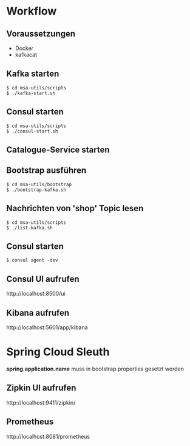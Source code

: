 # Workflow

## Voraussetzungen

* Docker
* kafkacat

## Kafka starten

    $ cd msa-utils/scripts
    $ ./kafka-start.sh

## Consul starten

    $ cd msa-utils/scripts
    $ ./consul-start.sh

## Catalogue-Service starten

## Bootstrap ausführen

    $ cd msa-utils/bootstrap
    $ ./bootstrap-kafka.sh

## Nachrichten von 'shop' Topic lesen

    $ cd msa-utils/scripts
    $ ./list-kafka.sh

## Consul starten

    $ consul agent -dev

## Consul UI aufrufen

http://localhost:8500/ui

## Kibana aufrufen

http://localhost:5601/app/kibana

# Spring Cloud Sleuth

**spring.application.name** muss in bootstrap.properties gesetzt werden

## Zipkin UI aufrufen

http://localhost:9411/zipkin/

## Prometheus

http://localhost:8081/prometheus